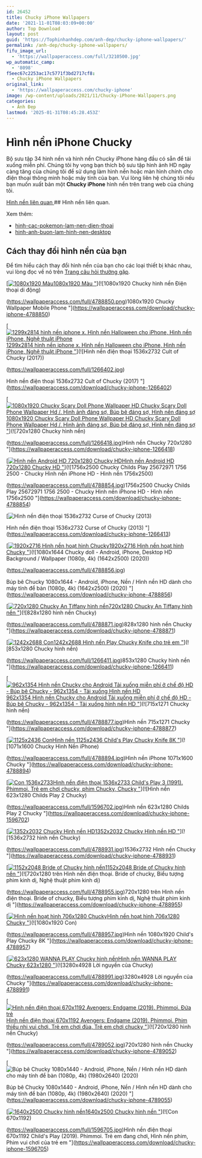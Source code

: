 ```yaml
---
id: 26452
title: Chucky iPhone Wallpapers
date: '2021-11-01T08:03:09+00:00'
author: Top Download
layout: post
guid: 'https://Tophinhanhdep.com/anh-dep/chucky-iphone-wallpapers/'
permalink: /anh-dep/chucky-iphone-wallpapers/
fifu_image_url:
  - 'https://wallpaperaccess.com/full/3210500.jpg'
wp_automatic_camp:
  - '8098'
f5eec67c2253ac17c5771f3bd2717cf8:
  - Chucky iPhone Wallpapers
original_link:
  - 'https://wallpaperaccess.com/chucky-iphone'
image: /wp-content/uploads/2021/11/Chucky-iPhone-Wallpapers.png
categories:
  - Ảnh Đẹp
lastmod: '2025-01-31T08:45:28.453Z'
---
```

# Hình nền iPhone Chucky

Bộ sưu tập 34 hình nền và hình nền Chucky iPhone hàng đầu có sẵn để tải xuống miễn phí. Chúng tôi hy vọng bạn thích bộ sưu tập hình ảnh HD ngày càng tăng của chúng tôi để sử dụng làm hình nền hoặc màn hình chính cho điện thoại thông minh hoặc máy tính của bạn. Vui lòng liên hệ chúng tôi nếu bạn muốn xuất bản một **Chucky iPhone** hình nền trên trang web của chúng tôi.

[Hình nền liên quan ](#related) ## Hình nền liên quan.

   
 Xem thêm:

   
- [hinh-cac-pokemon-lam-nen-dien-thoai](https://tophinhanhdep.com/anh-anime/hinh-cac-pokemon-lam-nen-dien-thoai/)
- [hinh-anh-buon-lam-hinh-nen-desktop](https://tophinhanhdep.com/hinh-anh-buon/hinh-anh-buon-lam-hinh-nen-desktop/)

## Cách thay đổi hình nền của bạn

Để tìm hiểu cách thay đổi hình nền của bạn cho các loại thiết bị khác nhau, vui lòng đọc về nó trên [Trang câu hỏi thường gặp](https://tophinhanhdep.com/faq/).

  
[[![1080x1920 Màu](https://wallpaperaccess.com/full/3210500.jpg)1080x1920 Màu "](https://wallpaperaccess.com/download/chucky-iphone-3210500)](![1080x1920 Chucky hình nền Điện thoại di động)

(https://wallpaperaccess.com/full/4788850.png)1080x1920 Chucky Wallpaper Mobile Phone "](https://wallpaperaccess.com/download/chucky-iphone-4788850)

[[![1299x2814 hình nền iphone x.  Hình nền Halloween cho iPhone, Hình nền iPhone, Nghệ thuật iPhone](https://wallpaperaccess.com/full/972930.png)1299x2814 hình nền iphone x. Hình nền Halloween cho iPhone, Hình nền iPhone, Nghệ thuật iPhone "](https://wallpaperaccess.com/download/chucky-iphone-972930)](![Hình nền điện thoại 1536x2732 Cult of Chucky (2017))

(https://wallpaperaccess.com/full/1266402.jpg)

Hình nền điện thoại 1536x2732 Cult of Chucky (2017) "](https://wallpaperaccess.com/download/chucky-iphone-1266402)

[[![1080x1920 Chucky Scary Doll Phone Wallpaper HD Chucky Scary Doll Phone Wallpaper Hd /.  Hình ảnh đáng sợ, Búp bê đáng sợ, Hình nền đáng sợ](https://wallpaperaccess.com/full/2329175.jpg)1080x1920 Chucky Scary Doll Phone Wallpaper HD Chucky Scary Doll Phone Wallpaper Hd /. Hình ảnh đáng sợ, Búp bê đáng sợ, Hình nền đáng sợ "](https://wallpaperaccess.com/download/chucky-iphone-2329175)](![720x1280 Chucky hình nền)

(https://wallpaperaccess.com/full/1266418.jpg)Hình nền Chucky 720x1280 "](https://wallpaperaccess.com/download/chucky-iphone-1266418)

[[![Hình nền Android HD 720x1280 Chucky HD](https://wallpaperaccess.com/full/4788853.jpg)Hình nền Android HD 720x1280 Chucky HD "](https://wallpaperaccess.com/download/chucky-iphone-4788853)](![1756x2500 Chucky Childs Play 25672971 1756 2500 - Chucky Hình nền iPhone HD - Hình nền 1756x2500)

(https://wallpaperaccess.com/full/4788854.jpg)1756x2500 Chucky Childs Play 25672971 1756 2500 - Chucky Hình nền iPhone HD - Hình nền 1756x2500 "](https://wallpaperaccess.com/download/chucky-iphone-4788854)

[![Hình nền điện thoại 1536x2732 Curse of Chucky (2013)](https://wallpaperaccess.com/full/1266413.jpg)

 Hình nền điện thoại 1536x2732 Curse of Chucky (2013) "](https://wallpaperaccess.com/download/chucky-iphone-1266413)

[[![1920x2716 Hình nền hoạt hình Chucky](https://wallpaperaccess.com/full/4788855.jpg)1920x2716 Hình nền hoạt hình Chucky "](https://wallpaperaccess.com/download/chucky-iphone-4788855)](![1080x1644 Chucky doll - Android, iPhone, Desktop HD Background / Wallpaper (1080p, 4k) (1642x2500) (2020))

(https://wallpaperaccess.com/full/4788856.jpg)

Búp bê Chucky 1080x1644 - Android, iPhone, Nền / Hình nền HD dành cho máy tính để bàn (1080p, 4k) (1642x2500) (2020) "](https://wallpaperaccess.com/download/chucky-iphone-4788856)

[[![720x1280 Chucky An Tiffany hình nền](https://wallpaperaccess.com/full/1646803.jpg)720x1280 Chucky An Tiffany hình nền "](https://wallpaperaccess.com/download/chucky-iphone-1646803)](![828x1280 hình nền Chucky)

(https://wallpaperaccess.com/full/4788871.jpg)828x1280 hình nền Chucky "](https://wallpaperaccess.com/download/chucky-iphone-4788871)

[[![1242x2688 Con](https://wallpaperaccess.com/full/4788874.jpg)1242x2688 Hình nền Play Chucky Knife cho trẻ em "](https://wallpaperaccess.com/download/chucky-iphone-4788874)](![853x1280 Chucky hình nền)

(https://wallpaperaccess.com/full/1266411.jpg)853x1280 Chucky hình nền "](https://wallpaperaccess.com/download/chucky-iphone-1266411)

[[![962x1354 Hình nền Chucky cho Android Tải xuống miễn phí ở chế độ HD - Búp bê Chucky - 962x1354 - Tải xuống Hình nền HD](https://wallpaperaccess.com/full/4788876.jpg)962x1354 Hình nền Chucky cho Android Tải xuống miễn phí ở chế độ HD - Búp bê Chucky - 962x1354 - Tải xuống hình nền HD "](https://wallpaperaccess.com/download/chucky-iphone-4788876)](![715x1271 Chucky hình nền)

(https://wallpaperaccess.com/full/4788877.jpg)Hình nền 715x1271 Chucky "](https://wallpaperaccess.com/download/chucky-iphone-4788877)

[[![1125x2436 Con](https://wallpaperaccess.com/full/1266519.jpg)Hình nền 1125x2436 Child's Play Chucky Knife 8K "](https://wallpaperaccess.com/download/chucky-iphone-1266519)](![1071x1600 Chucky Hình Nền iPhone)

(https://wallpaperaccess.com/full/4788894.jpg)Hình nền iPhone 1071x1600 Chucky "](https://wallpaperaccess.com/download/chucky-iphone-4788894)

[[![Con 1536x2733](https://wallpaperaccess.com/full/1596693.jpg)Hình nền điện thoại 1536x2733 Child's Play 3 (1991). Phimmoi. Trẻ em chơi chucky, phim Chucky, Chucky "](https://wallpaperaccess.com/download/chucky-iphone-1596693)](![Hình nền 623x1280 Childs Play 2 Chucky)

(https://wallpaperaccess.com/full/1596702.jpg)Hình nền 623x1280 Childs Play 2 Chucky "](https://wallpaperaccess.com/download/chucky-iphone-1596702)

[[![1352x2032 Chucky Hình nền HD](https://wallpaperaccess.com/full/4788922.jpg)1352x2032 Chucky Hình nền HD "](https://wallpaperaccess.com/download/chucky-iphone-4788922)](![1536x2732 hình nền Chucky)

(https://wallpaperaccess.com/full/4788931.jpg)1536x2732 Hình nền Chucky "](https://wallpaperaccess.com/download/chucky-iphone-4788931)

[[![1152x2048 Bride of Chucky hình nền](https://wallpaperaccess.com/full/1266448.jpg)1152x2048 Bride of Chucky hình nền "](https://wallpaperaccess.com/download/chucky-iphone-1266448)](![720x1280 trên Hình nền điện thoại.  Bride of chucky, Biểu tượng phim kinh dị, Nghệ thuật phim kinh dị)

(https://wallpaperaccess.com/full/4788955.jpg)720x1280 trên Hình nền điện thoại. Bride of chucky, Biểu tượng phim kinh dị, Nghệ thuật phim kinh dị "](https://wallpaperaccess.com/download/chucky-iphone-4788955)

[[![Hình nền hoạt hình 706x1280 Chucky](https://wallpaperaccess.com/full/4788956.jpg)Hình nền hoạt hình 706x1280 Chucky "](https://wallpaperaccess.com/download/chucky-iphone-4788956)](![1080x1920 Con)

(https://wallpaperaccess.com/full/4788957.jpg)Hình nền 1080x1920 Child's Play Chucky 8K "](https://wallpaperaccess.com/download/chucky-iphone-4788957)

[[![623x1280 WANNA PLAY Chucky hình nền](https://wallpaperaccess.com/full/4788979.jpg)Hình nền WANNA PLAY Chucky 623x1280 "](https://wallpaperaccess.com/download/chucky-iphone-4788979)](![3280x4928 Lời nguyền của Chucky)

(https://wallpaperaccess.com/full/4788991.jpg)3280x4928 Lời nguyền của Chucky "](https://wallpaperaccess.com/download/chucky-iphone-4788991)

[[![Hình nền điện thoại 670x1192 Avengers: Endgame (2019).  Phimmoi.  Đứa trẻ](https://wallpaperaccess.com/full/4789029.jpg)Hình nền điện thoại 670x1192 Avengers: Endgame (2019). Phimmoi. Phim thiếu nhi vui chơi, Trẻ em chơi đùa, Trẻ em chơi chucky "](https://wallpaperaccess.com/download/chucky-iphone-4789029)](![720x1280 hình nền Chucky)

(https://wallpaperaccess.com/full/4789052.jpg)720x1280 hình nền Chucky "](https://wallpaperaccess.com/download/chucky-iphone-4789052)

[![Búp bê Chucky 1080x1440 - Android, iPhone, Nền / Hình nền HD dành cho máy tính để bàn (1080p, 4k) (1980x2640) (2020)](https://wallpaperaccess.com/full/4789055.jpg)

Búp bê Chucky 1080x1440 - Android, iPhone, Nền / Hình nền HD dành cho máy tính để bàn (1080p, 4k) (1980x2640) (2020) "](https://wallpaperaccess.com/download/chucky-iphone-4789055)

[[![1640x2500 Chucky hình nền](https://wallpaperaccess.com/full/4789076.jpg)1640x2500 Chucky hình nền "](https://wallpaperaccess.com/download/chucky-iphone-4789076)](![Con 670x1192)

(https://wallpaperaccess.com/full/1596705.jpg)Hình nền điện thoại 670x1192 Child's Play (2019). Phimmoi. Trẻ em đang chơi, Hình nền phim, Phim vui chơi của trẻ em "](https://wallpaperaccess.com/download/chucky-iphone-1596705)
